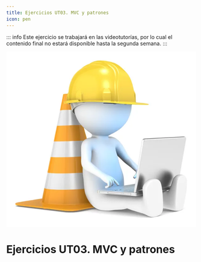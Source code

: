 ```yaml
---
title: Ejercicios UT03. MVC y patrones
icon: pen
---
```

::: info
Este ejercicio se trabajará en las videotutorías, por lo cual el contenido final no estará disponible hasta la segunda semana.
:::

![En construcción](/images/under-construction.jpg)

# Ejercicios UT03. MVC y patrones
